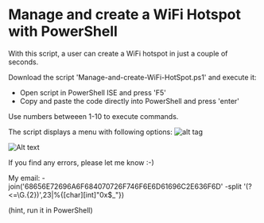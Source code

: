 # Manage and create  a WiFi Hotspot with PowerShell

With this script, a user can create a WiFi hotspot in just a couple of seconds.

Download the script 'Manage-and-create-WiFi-HotSpot.ps1' and execute it:
- Open script in PowerShell ISE and press 'F5'
- Copy and paste the code directly into PowerShell and press 'enter'

Use numbers betweeen 1-10 to execute commands.

The script displays a menu with following options:
![alt tag](imgur.com/a/WJVao)

![Alt text](http://i.imgur.com/2WYmooJ.png "Optional title")

If you find any errors, please let me know :-)

My email: -join('68656E72696A6F684070726F746F6E6D61696C2E636F6D' -split '(?<=\G.{2})',23|%{[char][int]"0x$_"})





(hint, run it in PowerShell)
